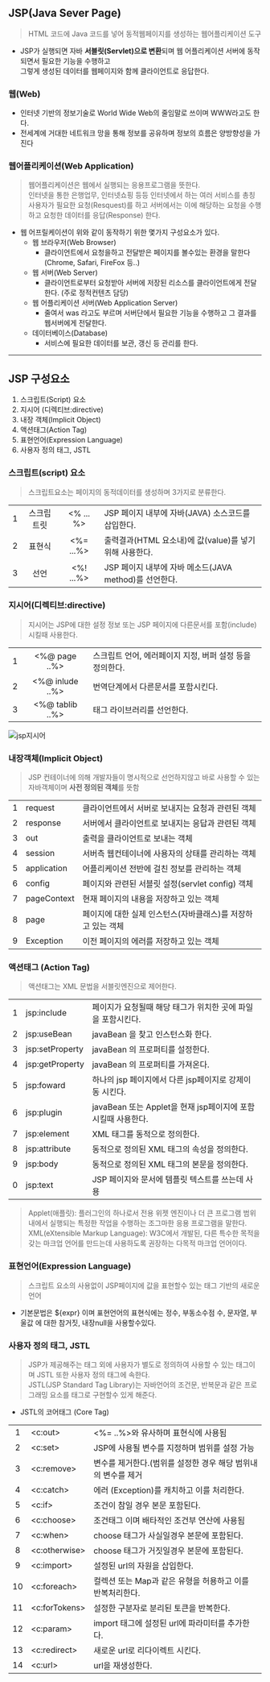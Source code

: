 ## JSP(Java Sever Page)
>HTML 코드에 Java 코드를 넣어 동적웹페이지를 생성하는 웹어플리케이션 도구
- JSP가 실행되면 자바 **서블릿(Servlet)으로 변환**되며 웹 어플리케이션 서버에 동작되면서 필요한 기능을 수행하고<br> 그렇게 생성된 데이터를 웹페이지와 함께 클라이언트로 응답한다.

### 웹(Web)
- 인터넷 기반의 정보기술로 World Wide Web의 줄임말로 쓰이며 WWW라고도 한다.
- 전세계에 거대한 네트워크 망을 통해 정보를 공유하며 정보의 흐름은 양방향성을 가진다

### 웹어플리케이션(Web Application)
> 웹어플리케이션은 웹에서 실행되는 응용프로그램을 뜻한다.<br> 인터넷을 통한 은행업무, 인터넷쇼핑 등등 인터넷에서 하는 여러 서비스를 총칭<br>사용자가 필요한 요청(Resquest)를 하고 서버에서는 이에 해당하는 요청을 수행하고 요청한 데이터를 응답(Response) 한다.
- 웹 어프릴케이션이 위와 같이 동작하기 위한 몇가지 구성요소가 있다.
    - 웹 브라우저(Web Browser) 
        - 클라이언트에서 요청을하고 전달받은 페이지를 볼수있는 환경을 말한다 (Chrome, Safari, FireFox 등..)
    - 웹 서버(Web Server)
        - 클라이언트로부터 요청받아 서버에 저장된 리소스를 클라이언트에게 전달한다. (주로 정적컨텐츠 담당)
    - 웹 어플리케이션 서버(Web Application Server)
        - 줄여서 was 라고도 부르며 서버단에서 필요한 기능을 수행하고 그 결과를 웹서버에게 전달한다.
    - 데이터베이스(Database)
        - 서비스에 필요한 데이터를 보관, 갱신 등 관리를 한다.



---
## JSP 구성요소
1. 스크립트(Script) 요소
2. 지시어 (디렉티브:directive)
3. 내장 객체(Implicit Object)
4. 액션태그(Action Tag)
5. 표현언어(Expression Language)
6. 사용자 정의 태그, JSTL

### 스크립트(script) 요소
> 스크립트요소는 페이지의 동적데이터를 생성하며 3가지로 분류한다.

|||||
|:--:|:----:|:----:|:-----|
|1|스크립트릿|<% ... %>|JSP 페이지 내부에 자바(JAVA) 소스코드를 삽입한다.|
|2|표현식|<%= ...%>|출력결과(HTML 요소내)에 값(value)를 넣기위해 사용한다.|
|3|선언|<%! ...%>|JSP 페이지 내부에 자바 메소드(JAVA method)를 선언한다.|


### 지시어(디렉티브:directive)
> 지시어는 JSP에 대한 설정 정보 또는 JSP 페이지에 다른문서를 포함(include) 시킬때 사용한다.

||||
|:--:|:--:|:---|
|1|<%@ page ..%>|스크립트 언어, 에러페이지 지정, 버퍼 설정 등을 정의한다.|
|2|<%@ inlude ..%>|번역단계에서 다른문서를 포함시킨다.|
|3|<%@ tablib ..%>|태그 라이브러리를 선언한다.|

![jsp지시어](https://user-images.githubusercontent.com/60641307/81904852-d40bdb00-95fe-11ea-97ce-a351a9fa5880.png)


### 내장객체(Implicit Object)
> JSP 컨테이너에 의해 개발자들이 명시적으로 선언하지않고 바로 사용할 수 있는 자바객체이며 **사전 정의된 객체**를 뜻함

||||
|:--:|:--|:---|
|1|request|클라이언트에서 서버로 보내지는 요청과 관련된 객체|
|2|response|서버에서 클라이언트로 보내지는 응답과 관련된 객체|
|3|out|출력을 클라이언트로 보내는 객체|
|4|session|서버측 웹컨테이너에 사용자의 상태를 관리하는 객체|
|5|application|어플리케이션 전반에 걸친 정보를 관리하는 객체|
|6|config|페이지와 관련된 서블릿 설정(servlet config) 객체|
|7|pageContext|현재 페이지의 내용을 저장하고 있는 객체|
|8|page|페이지에 대한 실제 인스턴스(자바클래스)를 저장하고 있는 객체|
|9|Exception|이전 페이지의 에러를 저장하고 있는 객체|

### 액션태그 (Action Tag)
> 액션태그는 XML 문법을 서블릿엔진으로 제어한다.

||||
|:--:|:--|:--|
|1|jsp:include|페이지가 요청될때 해당 태그가 위치한 곳에 파일을 포함시킨다.|
|2|jsp:useBean|javaBean 을 찾고 인스턴스화 한다.|
|3|jsp:setProperty|javaBean 의 프로퍼티를 설정한다.|
|4|jsp:getProperty|javaBean 의 프로퍼티를 가져온다.|
|5|jsp:foward|하나의 jsp 페이지에서 다른 jsp페이지로 강제이동 시킨다.|
|6|jsp:plugin|javaBean 또는 Applet을 현재 jsp페이지에 포함시킬때 사용한다.|
|7|jsp:element|XML 태그를 동적으로 정의한다.|
|8|jsp:attribute|동적으로 정의된 XML 태그의 속성을 정의한다.|
|9|jsp:body|동적으로 정의된 XML 태그의 본문을 정의한다.|
|0|jsp:text|JSP 페이지와 문서에 템플릿 텍스트를 쓰는데 사용|

>Applet(애플릿): 플러그인의 하나로서 전용 위젯 엔진이나 더 큰 프로그램 범위내에서 실행되는 특정한 작업을 수행하는 조그마한 응용 프로그램을 말한다.<br>
>XML(eXtensible Markup Language): W3C에서 개발된, 다른 특수한 목적을 갖는 마크업 언어를 만드는데 사용하도록 권장하는 다목적 마크업 언어이다.

### 표현언어(Expression Language)
> 스크립트 요소의 사용없이 JSP페이지에 값을 표현할수 있는 태그 기반의 새로운 언어
- 기본문법은 ${expr} 이며 표현언어의 표현식에는 정수, 부동소수점 수, 문자열, 부울값 에 대한 참거짓, 내장null을 사용할수있다.

### 사용자 정의 태그, JSTL
> JSP가 제공해주는 태그 외에 사용자가 별도로 정의하여 사용할 수 있는 태그이며 JSTL 또한 사용자 정의 태그에 속한다. <br> JSTL(JSP Standard Tag Library)는 자바언어의 조건문, 반복문과 같은 프로그래밍 요소를 태그로 구현할수 있게 해준다.
- JSTL의 코어태그 (Core Tag)

||||
|:--:|:--|:--|
|1|<c:out>|<%= ..%>와 유사하며 표현식에 사용됨|
|2|<c:set>|JSP에 사용될 변수를 지정하며 범위를 설정 가능|
|3|<c:remove>|변수를 제거한다.(범위를 설정한 경우 해당 범위내의 변수를 제거|
|4|<c:catch>|에러 (Exception)를 캐치하고 이를 처리한다.|
|5|<c:if>|조건이 참일 경우 본문 포함된다.|
|6|<c:choose>|조건태그 이며 배타적인 조건부 연산에 사용됨|
|7|<c:when>|choose 태그가 사실일경우 본문에 포함된다.|
|8|<c:otherwise>|choose 태그가 거짓일경우 본문에 포함된다.|
|9|<c:import>|설정된 url의 자원을 삽입한다.|
|10|<c:foreach>|컬렉션 또는 Map과 같은 유형을 허용하고 이를 반복처리한다.|
|11|<c:forTokens>|설정한 구분자로 분리된 토큰을 반복한다.|
|12|<c:param>|import 태그에 설정된 url에 파라미터를 추가한다.|
|13|<c:redirect>|새로운 url로 리다이렉트 시킨다.|
|14|<c:url>|url을 재생성한다.|

